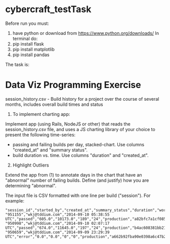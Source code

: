 # cybercraft_testTask
Before run you must:
1) have python or download from https://www.python.org/downloads/
In terminal do:
1) pip install flask
2) pip install matplotlib
3) pip install pandas

The task is:
# Data Viz Programming Exercise

session_history.csv 	- Build history for a project over the course of several months, includes overall build times and status

1. To implement charting app:

Implement app (using Rails, NodeJS or other) that reads the session_history.csv file, and uses a JS charting library of your choice to present the following time-series:

   - passing and failing builds per day, stacked-chart. Use columns "created_at" and "summary status".
   - build duration vs. time. Use columns "duration" and "created_at". 

 2. Highlight Outliers

Extend the app from (1) to annotate days in the chart that have an "abnormal" number of failing builds. 
Define (and justify) how you are determining "abnormal".

The input file is CSV formatted with one line per build ("session").  For example:

~~~
"session_id","started_by","created_at","summary_status","duration","worker_time","bundle_time","num_workers","branch","commit_id","started_tests_count","passed_tests_count","failed_tests_count","pending_tests_count","skipped_tests_count","error_tests_count"
"951155","wkj@tddium.com","2014-09-10 05:38:55 UTC","passed","605.0","10173.0","189","24","production","a82bfc7a1cf085bd72d99651cac5b6c563846581","0","311","0","3","0","0"
"950998","wkj@tddium.com","2014-09-10 02:07:17 UTC","passed","674.0","11645.0","197","24","production","b4ac608381bb216ff98366009bbee647eae948aa","0","311","0","3","0","0"
"950659","wkj@tddium.com","2014-09-09 23:29:39 UTC","error","0.0","0.0","0","0","production","a662b92fba90e0398a6c47b2db99307c1c60593b","0","0","0","0","0","314"
~~~
